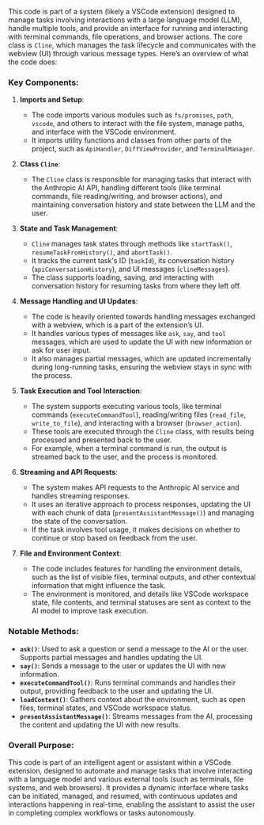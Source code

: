 This code is part of a system (likely a VSCode extension) designed to manage tasks involving interactions with a large language model (LLM), handle multiple tools, and provide an interface for running and interacting with terminal commands, file operations, and browser actions. The core class is `Cline`, which manages the task lifecycle and communicates with the webview (UI) through various message types. Here’s an overview of what the code does:

### Key Components:

1. **Imports and Setup**:
   - The code imports various modules such as `fs/promises`, `path`, `vscode`, and others to interact with the file system, manage paths, and interface with the VSCode environment.
   - It imports utility functions and classes from other parts of the project, such as `ApiHandler`, `DiffViewProvider`, and `TerminalManager`.

2. **Class `Cline`**:
   - The `Cline` class is responsible for managing tasks that interact with the Anthropic AI API, handling different tools (like terminal commands, file reading/writing, and browser actions), and maintaining conversation history and state between the LLM and the user.

3. **State and Task Management**:
   - `Cline` manages task states through methods like `startTask()`, `resumeTaskFromHistory()`, and `abortTask()`.
   - It tracks the current task's ID (`taskId`), its conversation history (`apiConversationHistory`), and UI messages (`clineMessages`).
   - The class supports loading, saving, and interacting with conversation history for resuming tasks from where they left off.

4. **Message Handling and UI Updates**:
   - The code is heavily oriented towards handling messages exchanged with a webview, which is a part of the extension’s UI.
   - It handles various types of messages like `ask`, `say`, and `tool` messages, which are used to update the UI with new information or ask for user input.
   - It also manages partial messages, which are updated incrementally during long-running tasks, ensuring the webview stays in sync with the process.

5. **Task Execution and Tool Interaction**:
   - The system supports executing various tools, like terminal commands (`executeCommandTool`), reading/writing files (`read_file`, `write_to_file`), and interacting with a browser (`browser_action`).
   - These tools are executed through the `Cline` class, with results being processed and presented back to the user.
   - For example, when a terminal command is run, the output is streamed back to the user, and the process is monitored.

6. **Streaming and API Requests**:
   - The system makes API requests to the Anthropic AI service and handles streaming responses.
   - It uses an iterative approach to process responses, updating the UI with each chunk of data (`presentAssistantMessage()`) and managing the state of the conversation.
   - If the task involves tool usage, it makes decisions on whether to continue or stop based on feedback from the user.

7. **File and Environment Context**:
   - The code includes features for handling the environment details, such as the list of visible files, terminal outputs, and other contextual information that might influence the task.
   - The environment is monitored, and details like VSCode workspace state, file contents, and terminal statuses are sent as context to the AI model to improve task execution.

### Notable Methods:
- **`ask()`**: Used to ask a question or send a message to the AI or the user. Supports partial messages and handles updating the UI.
- **`say()`**: Sends a message to the user or updates the UI with new information.
- **`executeCommandTool()`**: Runs terminal commands and handles their output, providing feedback to the user and updating the UI.
- **`loadContext()`**: Gathers context about the environment, such as open files, terminal states, and VSCode workspace status.
- **`presentAssistantMessage()`**: Streams messages from the AI, processing the content and updating the UI with new results.

### Overall Purpose:
This code is part of an intelligent agent or assistant within a VSCode extension, designed to automate and manage tasks that involve interacting with a language model and various external tools (such as terminals, file systems, and web browsers). It provides a dynamic interface where tasks can be initiated, managed, and resumed, with continuous updates and interactions happening in real-time, enabling the assistant to assist the user in completing complex workflows or tasks autonomously.